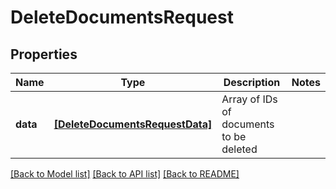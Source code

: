 # DeleteDocumentsRequest


## Properties
Name | Type | Description | Notes
------------ | ------------- | ------------- | -------------
**data** | [**[DeleteDocumentsRequestData]**](DeleteDocumentsRequestData.md) | Array of IDs of documents to be deleted | 

[[Back to Model list]](../README.md#documentation-for-models) [[Back to API list]](../README.md#documentation-for-api-endpoints) [[Back to README]](../README.md)


